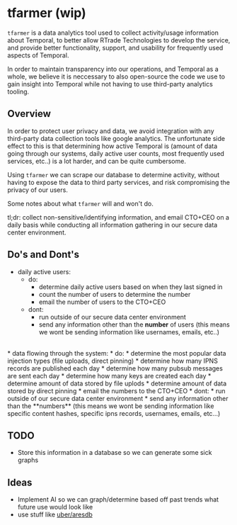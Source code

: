 # tfarmer (wip)

`tfarmer` is a data analytics tool used to collect activity/usage information about Temporal, to better allow RTrade Technologies to develop the service, and provide better functionality, support, and usability for frequently used aspects of Temporal.

In order to maintain transparency into our operations, and Temporal as a whole, we believe it is neccessary to also open-source the code we use to gain insight into Temporal while not having to use third-party analytics tooling.

## Overview

In order to protect user privacy and data, we avoid integration with any third-party data collection tools like google analytics. The unfortunate side effect to this is that determining how active Temporal is (amount of data going through our systems, daily active user counts, most frequently used services, etc..) is a lot harder, and can be quite cumbersome.

Using `tfarmer` we can scrape our database to determine activity, without having to expose the data to third party services, and risk compromising the privacy of our users.

Some notes about what `tfarmer` will and won't do.

tl;dr: collect non-sensitive/identifying information, and email CTO+CEO on a daily basis while conducting all information gathering in our secure data center environment.

## Do's and Dont's

* daily active users:
  * do:
    * determine daily active users based on when they last signed in
    * count the number of users to determine the number
    * email the number of users to the CTO+CEO
  * dont:
    * run outside of our secure data center environment
    * send any information other than the **number** of users (this means we wont be sending information like usernames, emails, etc..)  
<br />
* data flowing through the system:
  * do:
    * determine the most popular data injection types (file uploads, direct pinning)
    * determine how many IPNS records are published each day
    * determine how many pubsub messages are sent each day
    * determine how many keys are created each day
    * determine amount of data stored by file uplods
    * determine amount of data stored by direct pinning
    * email the numbers to the CTO+CEO
  * dont:
    * run outside of our secure data center environment
    * send any information other than the **numbers** (this means we wont be sending information like specific content hashes, specific ipns records, usernames, emails, etc...)

## TODO

* Store this information in a database so we can generate some sick graphs

## Ideas

* Implement AI so we can graph/determine based off past trends what future use would look like
* use stuff like [uber/aresdb](https://github.com/uber/aresdb)